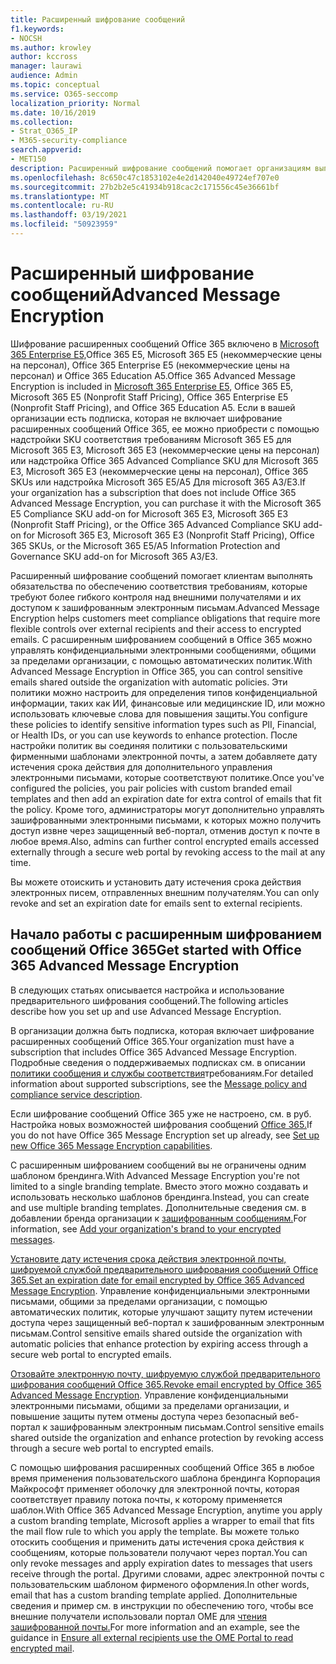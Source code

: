 ```yaml
---
title: Расширенный шифрование сообщений
f1.keywords:
- NOCSH
ms.author: krowley
author: kccross
manager: laurawi
audience: Admin
ms.topic: conceptual
ms.service: O365-seccomp
localization_priority: Normal
ms.date: 10/16/2019
ms.collection:
- Strat_O365_IP
- M365-security-compliance
search.appverid:
- MET150
description: Расширенный шифрование сообщений помогает организациям выполнять свои обязательства по обеспечению соответствия требованиям, позволяя администраторам делать еще больше с защищенными сообщениями.
ms.openlocfilehash: 8c650c47c1853102e4e2d142040e49724ef707e0
ms.sourcegitcommit: 27b2b2e5c41934b918cac2c171556c45e36661bf
ms.translationtype: MT
ms.contentlocale: ru-RU
ms.lasthandoff: 03/19/2021
ms.locfileid: "50923959"
---
```

# <a name="advanced-message-encryption"></a><span data-ttu-id="03512-103">Расширенный шифрование сообщений</span><span class="sxs-lookup"><span data-stu-id="03512-103">Advanced Message Encryption</span></span>

<span data-ttu-id="03512-104">Шифрование расширенных сообщений Office 365 включено в [Microsoft 365 Enterprise E5,](https://www.microsoft.com/microsoft-365/enterprise/home)Office 365 E5, Microsoft 365 E5 (некоммерческие цены на персонал), Office 365 Enterprise E5 (некоммерческие цены на персонал) и Office 365 Education A5.</span><span class="sxs-lookup"><span data-stu-id="03512-104">Office 365 Advanced Message Encryption is included in [Microsoft 365 Enterprise E5](https://www.microsoft.com/microsoft-365/enterprise/home), Office 365 E5, Microsoft 365 E5 (Nonprofit Staff Pricing), Office 365 Enterprise E5 (Nonprofit Staff Pricing), and Office 365 Education A5.</span></span> <span data-ttu-id="03512-105">Если в вашей организации есть подписка, которая не включает шифрование расширенных сообщений Office 365, ее можно приобрести с помощью надстройки SKU соответствия требованиям Microsoft 365 E5 для Microsoft 365 E3, Microsoft 365 E3 (некоммерческие цены на персонал) или надстройка Office 365 Advanced Compliance SKU для Microsoft 365 E3, Microsoft 365 E3 (некоммерческие цены на персонал), Office 365 SKUs или надстройка Microsoft 365 E5/A5 Для microsoft 365 A3/E3.</span><span class="sxs-lookup"><span data-stu-id="03512-105">If your organization has a subscription that does not include Office 365 Advanced Message Encryption, you can purchase it with the Microsoft 365 E5 Compliance SKU add-on for Microsoft 365 E3, Microsoft 365 E3 (Nonprofit Staff Pricing), or the Office 365 Advanced Compliance SKU add-on for Microsoft 365 E3, Microsoft 365 E3 (Nonprofit Staff Pricing), Office 365 SKUs, or the Microsoft 365 E5/A5 Information Protection and Governance SKU add-on for Microsoft 365 A3/E3.</span></span>

<span data-ttu-id="03512-106">Расширенный шифрование сообщений помогает клиентам выполнять обязательства по обеспечению соответствия требованиям, которые требуют более гибкого контроля над внешними получателями и их доступом к зашифрованным электронным письмам.</span><span class="sxs-lookup"><span data-stu-id="03512-106">Advanced Message Encryption helps customers meet compliance obligations that require more flexible controls over external recipients and their access to encrypted emails.</span></span> <span data-ttu-id="03512-107">С расширенным шифрованием сообщений в Office 365 можно управлять конфиденциальными электронными сообщениями, общими за пределами организации, с помощью автоматических политик.</span><span class="sxs-lookup"><span data-stu-id="03512-107">With Advanced Message Encryption in Office 365, you can control sensitive emails shared outside the organization with automatic policies.</span></span> <span data-ttu-id="03512-108">Эти политики можно настроить для определения типов конфиденциальной информации, таких как ИИ, финансовые или медицинские ID, или можно использовать ключевые слова для повышения защиты.</span><span class="sxs-lookup"><span data-stu-id="03512-108">You configure these policies to identify sensitive information types such as PII, Financial, or Health IDs, or you can use keywords to enhance protection.</span></span> <span data-ttu-id="03512-109">После настройки политик вы соединяя политики с пользовательскими фирменными шаблонами электронной почты, а затем добавляете дату истечения срока действия для дополнительного управления электронными письмами, которые соответствуют политике.</span><span class="sxs-lookup"><span data-stu-id="03512-109">Once you've configured the policies, you pair policies with custom branded email templates and then add an expiration date for extra control of emails that fit the policy.</span></span> <span data-ttu-id="03512-110">Кроме того, администраторы могут дополнительно управлять зашифрованными электронными письмами, к которых можно получить доступ извне через защищенный веб-портал, отменив доступ к почте в любое время.</span><span class="sxs-lookup"><span data-stu-id="03512-110">Also, admins can further control encrypted emails accessed externally through a secure web portal by revoking access to the mail at any time.</span></span>

<span data-ttu-id="03512-111">Вы можете отоискить и установить дату истечения срока действия электронных писем, отправленных внешним получателям.</span><span class="sxs-lookup"><span data-stu-id="03512-111">You can only revoke and set an expiration date for emails sent to external recipients.</span></span>

## <a name="get-started-with-office-365-advanced-message-encryption"></a><span data-ttu-id="03512-112">Начало работы с расширенным шифрованием сообщений Office 365</span><span class="sxs-lookup"><span data-stu-id="03512-112">Get started with Office 365 Advanced Message Encryption</span></span>

<span data-ttu-id="03512-113">В следующих статьях описывается настройка и использование предварительного шифрования сообщений.</span><span class="sxs-lookup"><span data-stu-id="03512-113">The following articles describe how you set up and use Advanced Message Encryption.</span></span>

<span data-ttu-id="03512-114">В организации должна быть подписка, которая включает шифрование расширенных сообщений Office 365.</span><span class="sxs-lookup"><span data-stu-id="03512-114">Your organization must have a subscription that includes Office 365 Advanced Message Encryption.</span></span> <span data-ttu-id="03512-115">Подробные сведения о поддерживаемых подписках см. в описании [политики сообщения и службы соответствия](/office365/servicedescriptions/exchange-online-service-description/message-policy-and-compliance)требованиям.</span><span class="sxs-lookup"><span data-stu-id="03512-115">For detailed information about supported subscriptions, see the [Message policy and compliance service description](/office365/servicedescriptions/exchange-online-service-description/message-policy-and-compliance).</span></span>

<span data-ttu-id="03512-116">Если шифрование сообщений Office 365 уже не настроено, см. в руб. Настройка новых возможностей шифрования сообщений [Office 365.](set-up-new-message-encryption-capabilities.md)</span><span class="sxs-lookup"><span data-stu-id="03512-116">If you do not have Office 365 Message Encryption set up already, see [Set up new Office 365 Message Encryption capabilities](set-up-new-message-encryption-capabilities.md).</span></span>

<span data-ttu-id="03512-117">С расширенным шифрованием сообщений вы не ограничены одним шаблоном брендинга.</span><span class="sxs-lookup"><span data-stu-id="03512-117">With Advanced Message Encryption you're not limited to a single branding template.</span></span> <span data-ttu-id="03512-118">Вместо этого можно создавать и использовать несколько шаблонов брендинга.</span><span class="sxs-lookup"><span data-stu-id="03512-118">Instead, you can create and use multiple branding templates.</span></span> <span data-ttu-id="03512-119">Дополнительные сведения см. в добавлении бренда организации к [зашифрованным сообщениям.](add-your-organization-brand-to-encrypted-messages.md)</span><span class="sxs-lookup"><span data-stu-id="03512-119">For information, see [Add your organization's brand to your encrypted messages](add-your-organization-brand-to-encrypted-messages.md).</span></span>

<span data-ttu-id="03512-120">[Установите дату истечения срока действия электронной почты, шифруемой службой предварительного шифрования сообщений Office 365.](ome-advanced-expiration.md)</span><span class="sxs-lookup"><span data-stu-id="03512-120">[Set an expiration date for email encrypted by Office 365 Advanced Message Encryption](ome-advanced-expiration.md).</span></span> <span data-ttu-id="03512-121">Управление конфиденциальными электронными письмами, общими за пределами организации, с помощью автоматических политик, которые улучшают защиту путем истечении доступа через защищенный веб-портал к зашифрованным электронным письмам.</span><span class="sxs-lookup"><span data-stu-id="03512-121">Control sensitive emails shared outside the organization with automatic policies that enhance protection by expiring access through a secure web portal to encrypted emails.</span></span>

<span data-ttu-id="03512-122">[Отзовайте электронную почту, шифруемую службой предварительного шифрования сообщений Office 365.](revoke-ome-encrypted-mail.md)</span><span class="sxs-lookup"><span data-stu-id="03512-122">[Revoke email encrypted by Office 365 Advanced Message Encryption](revoke-ome-encrypted-mail.md).</span></span> <span data-ttu-id="03512-123">Управление конфиденциальными электронными письмами, общими за пределами организации, и повышение защиты путем отмены доступа через безопасный веб-портал к зашифрованным электронным письмам.</span><span class="sxs-lookup"><span data-stu-id="03512-123">Control sensitive emails shared outside the organization and enhance protection by revoking access through a secure web portal to encrypted emails.</span></span>  

<span data-ttu-id="03512-124">С помощью шифрования расширенных сообщений Office 365 в любое время применения пользовательского шаблона брендинга Корпорация Майкрософт применяет оболочку для электронной почты, которая соответствует правилу потока почты, к которому применяется шаблон.</span><span class="sxs-lookup"><span data-stu-id="03512-124">With Office 365 Advanced Message Encryption, anytime you apply a custom branding template, Microsoft applies a wrapper to email that fits the mail flow rule to which you apply the template.</span></span> <span data-ttu-id="03512-125">Вы можете только отоскить сообщения и применить даты истечения срока действия к сообщениям, которые пользователи получают через портал.</span><span class="sxs-lookup"><span data-stu-id="03512-125">You can only revoke messages and apply expiration dates to messages that users receive through the portal.</span></span> <span data-ttu-id="03512-126">Другими словами, адрес электронной почты с пользовательским шаблоном фирменого оформления.</span><span class="sxs-lookup"><span data-stu-id="03512-126">In other words, email that has a custom branding template applied.</span></span> <span data-ttu-id="03512-127">Дополнительные сведения и пример см. в инструкции по обеспечению того, чтобы все внешние получатели использовали портал OME для [чтения зашифрованной почты.](manage-office-365-message-encryption.md#ensure-all-external-recipients-use-the-ome-portal-to-read-encrypted-mail)</span><span class="sxs-lookup"><span data-stu-id="03512-127">For more information and an example, see the guidance in [Ensure all external recipients use the OME Portal to read encrypted mail](manage-office-365-message-encryption.md#ensure-all-external-recipients-use-the-ome-portal-to-read-encrypted-mail).</span></span>